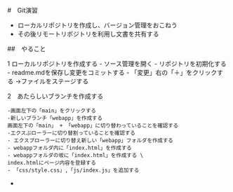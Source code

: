 #　Git演習

- ローカルリポジトリを作成し、バージョン管理をおこねう
- その後リモートリポジトリを利用し文書を共有する

##　やること

1 ローカルリポジトリを作成する
    - ソース管理を開く
    - リポジトリを初期化する
    - readme.mdを保存し変更をコミットする
    - 「変更」右の「＋」をクリックする
     →ファイルをステージする

2　あたらしいブランチを作成する

    -画面左下の「main」をクリックする
    -新しいブランチ「webapp」を作成する
    画面左下の「main」 + 「webapp」に切り替わっていることを確認する
    -エクスぷローラーに切り替割っていることを確認する
    - エクスプローラーに切り替え新しい「webapp」フォルダを作成する
    - webappフォルダ内に「index.html」を作成する
    - webappフォルダの坂に「index.html」を作成する \
    index.htmlにページ内容を登録する
    - 「css/style.css」,「js/index.js」を追加する
    
+ 